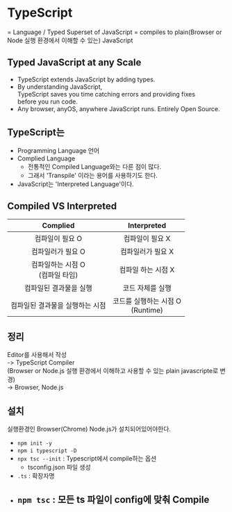 # TypeScript

= Language / Typed Superset of JavaScript
= compiles to plain(Browser or Node 실행 환경에서 이해할 수 있는) JavaScript

## Typed JavaScript at any Scale

- TypeScript extends JavaScript by adding types.
- By understanding JavaScript,  
TypeScript saves you time catching errors and providing fixes</br> 
before you run code.
- Any browser, anyOS, anywhere JavaScript runs. Entirely Open Source.

## TypeScript는
- Programming Language 언어
- Complied Language
  - 전통적인 Compiled Language와는 다른 점이 많다.
  - 그래서 'Transpile' 이라는 용어를 사용하기도 한다.
- JavaScript는 'Interpreted Language'이다.

## Compiled VS Interpreted

Complied | Interpreted
:--:|:--:
컴파일이 필요 O | 컴파일이 필요 X
컴파일러가 필요 O | 컴파일러가 필요 X
컴파일하는 시점 O </br>(컴파일 타임) | 컴파일 하는 시점 X
컴파일된 결과물을 실행 | 코드 자체를 실행
컴파일된 결과물을 실행하는 시점 | 코드를 실행하는 시점 O </br>(Runtime)

## 정리

Editor를 사용해서 작성 </br>
-> TypeScript Compiler</br>(Browser or Node.js 실행 환경에서 이해하고 사용할 수 있는 plain javascripte로 변경)</br>
-> Browser, Node.js

## 설치

실행환경인 Browser(Chrome) Node.js가 설치되어있어야한다.
- `npm init -y`
- `npm i typescript -D`
- `npx tsc --init` : Typescript에서 compile하는 옵션
  - tsconfig.json 파일 생성
- `.ts` : 확장자명
- `npm tsc` : 모든 ts 파일이 config에 맞춰 Compile
  - 

